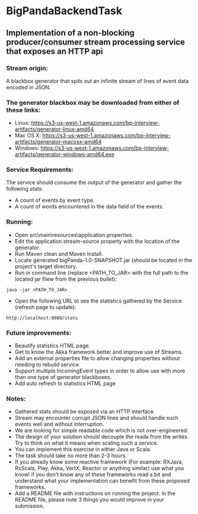 # BigPandaBackendTask

## Implementation of a non-blocking producer/consumer stream processing service that exposes an HTTP api

### Stream origin:
A blackbox generator that spits out an infinite stream of lines of event data encoded in JSON.

### The generator blackbox may be downloaded from either of these links:
* Linux: https://s3-us-west-1.amazonaws.com/bp-interview-artifacts/generator-linux-amd64
* Mac OS X: https://s3-us-west-1.amazonaws.com/bp-interview-artifacts/generator-macosx-amd64
* Windows: https://s3-us-west-1.amazonaws.com/bp-interview-artifacts/generator-windows-amd64.exe

### Service Requirements:
The service should consume the output of the generator and gather the following stats:
* A count of events by event type.
* A count of words encountered in the data field of the events.

### Running:
* Open src\main\resources\application.properties.
* Edit the application.stream-source property with the location of the generator.
* Run Maven clean and Maven Install.
* Locate generated bigPanda-1.0-SNAPSHOT.jar (should be located in the project's target directory.
* Run in command line (replace <PATH_TO_JAR> with the full path to the located jar filew from the previous bullet):
```
java -jar <PATH_TO_JAR>
```
* Open the following URL to see the statistics gathered by the Service (refresh page to update):
```
http://localhost:8080/stats
```

### Future improvements:
* Beautify statistics HTML page.
* Get to know the Akka framework better and improve use of Streams.
* Add an external properties file to allow changing properties without needing to rebuild service.
* Support multiple IncomingEvent types in order to allow use with more than one type of generator blackboxes.
* Add auto refresh to statistics HTML page

### Notes:
* Gathered stats should be exposed via an HTTP interface.
* Stream may encounter corrupt JSON lines and should handle such events well and without interruption.
* We are looking for simple readable code which is not over-engineered.
* The design of your solution should decouple the reads from the writes. Try to think on what it means when scaling such a service.
* You can implement this exercise in either Java or Scala.
* The task should take no more than 2-3 hours.
* If you already know some reactive framework (For example: RXJava, RxScala, Play, Akka, VertX, Reactor or anything similar) use what you know! if you don't know any of these frameworks read a bit and understand what your implementation can benefit from these proposed frameworks.
* Add a README file with instructions on running the project. In the README file, please note 3 things you would improve in your submission.

